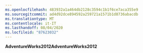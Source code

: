 ```yaml
---
ms.openlocfilehash: 483932a1a464db2128c3594c1b1f6ce7aca355e9
ms.sourcegitcommit: ad4d92dce894592a259721a1571b1d8736abacdb
ms.translationtype: MT
ms.contentlocale: it-IT
ms.lasthandoff: 08/04/2020
ms.locfileid: "87623032"
---
```

<span data-ttu-id="89729-101">**AdventureWorks2012**</span><span class="sxs-lookup"><span data-stu-id="89729-101">**AdventureWorks2012**</span></span>
